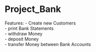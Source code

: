 # Project_Bank

Features: 
    - Create new Customers <br>
    - print Bank Statements <br>
    - withdraw Money <br>
    - deposit Money <br>
    - transfer Money between Bank Accounts <br>
